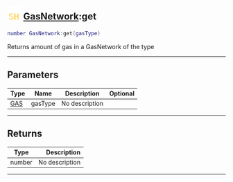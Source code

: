 ## <img src="../../.gitbook/assets/shared.png" width="32" height="32" /> [GasNetwork](../gasnetwork/README.md):get

```lua
number GasNetwork:get(gasType)
```

Returns amount of gas in a GasNetwork of the type<br>

-----------------
## Parameters

| Type   | Name | Description | Optional |
| ------ | ---- | ----------- | -------: |
| [GAS](../gas/README.md) | gasType | No description |  |

-----------------
## Returns

| Type   | Description |
| ------ | ----------: |
| number | No description |


--------